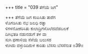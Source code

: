 +++
title = "039 ತೆಗೆಯೆ ಜಗ"

+++
ತೆಗೆಯೆ ಜಗ ಕಂಪಿಸಿತು ತಾರೆಗ  
ಳೊಗಡಿಸಿತು ನಭ ಜಲಧಿ ರತ್ನಾ  
ಳಿಗಳನೋಕರಿಸಿತು ಕುಲಾದ್ರಿಗಳೊಲೆದವೆಡಬಲಕೆ  
ದಿಗಿಭತತಿ ನಡುನಡುಗೆ ತಳ ವಾ  
ಸುಗಿ ಫಣಾಳಿಯ ಸೆಳೆಯೆ ಬಲುಸರ  
ಳುಗಿದು ದಳ್ಳುರಿದಿರುಳ ಕಾರಿತು ಬೆಸಸು ಬೆಸಸೆನುತ    ॥39॥